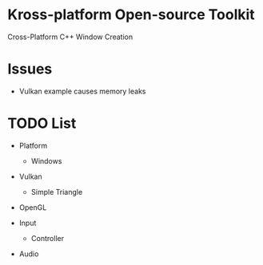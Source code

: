 # Kross-platform Open-source Toolkit
Cross-Platform C++ Window Creation

# Issues
  - Vulkan example causes memory leaks

# TODO List
  - Platform
    - Windows

  - Vulkan
    - Simple Triangle
    
  - OpenGL
    
  - Input
    - Controller

  - Audio
